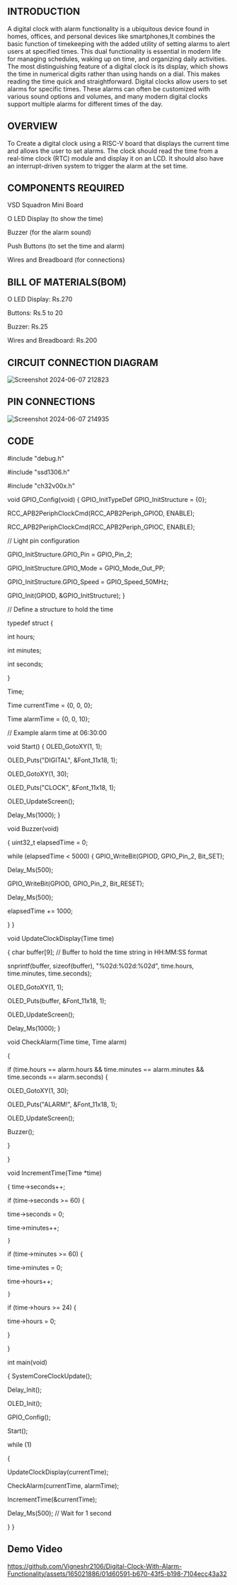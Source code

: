 ## INTRODUCTION


A digital clock with alarm functionality is a ubiquitous device found in homes, offices, and personal devices like smartphones,It combines the basic function of timekeeping with the added utility of setting alarms to alert users at specified times. 
This dual functionality is essential in modern life for managing schedules, waking up on time, and organizing daily activities.
The most distinguishing feature of a digital clock is its display, which shows the time in numerical digits rather than using hands on a dial. This makes reading the time quick and straightforward.
Digital clocks allow users to set alarms for specific times. These alarms can often be customized with various sound options and volumes, and many modern digital clocks support multiple alarms for different times of the day.


## OVERVIEW
To Create a digital clock using a RISC-V board that displays the current time and allows the user to set alarms. 
The clock should read the time from a real-time clock (RTC) module and display it on an LCD. 
It should also have an interrupt-driven system to trigger the alarm at the set time.

## COMPONENTS REQUIRED
VSD Squadron Mini Board

O LED Display (to show the time)


Buzzer (for the alarm sound)


Push Buttons (to set the time and alarm)


Wires and Breadboard (for connections)

## BILL OF MATERIALS(BOM)
O LED Display: Rs.270

Buttons: Rs.5 to 20

Buzzer: Rs.25

Wires and Breadboard: Rs.200

## CIRCUIT CONNECTION DIAGRAM

![Screenshot 2024-06-07 212823](https://github.com/Vigneshr2106/Digital-Clock-With-Alarm-Functionality/assets/165415082/e36d8ed4-38fa-40a9-8660-173346e137e5)





## PIN CONNECTIONS

![Screenshot 2024-06-07 214935](https://github.com/Vigneshr2106/Digital-Clock-With-Alarm-Functionality/assets/165415082/223ec815-8eef-4d82-9a2d-4840fc03cd8b)




## CODE

#include "debug.h"

#include "ssd1306.h"

#include "ch32v00x.h"

void GPIO_Config(void)
{
   GPIO_InitTypeDef GPIO_InitStructure = {0};
    
   RCC_APB2PeriphClockCmd(RCC_APB2Periph_GPIOD, ENABLE);
    
   RCC_APB2PeriphClockCmd(RCC_APB2Periph_GPIOC, ENABLE);

   // Light pin configuration
   
   GPIO_InitStructure.GPIO_Pin = GPIO_Pin_2;
   
   GPIO_InitStructure.GPIO_Mode = GPIO_Mode_Out_PP;
    
   GPIO_InitStructure.GPIO_Speed = GPIO_Speed_50MHz;
    
   GPIO_Init(GPIOD, &GPIO_InitStructure);
}

// Define a structure to hold the time

typedef struct {

   int hours;
   
   int minutes;
   
   int seconds;
   
} 

Time;

Time currentTime = {0, 0, 0};

Time alarmTime = {0, 0, 10}; 

// Example alarm time at 06:30:00

void Start()
{
    OLED_GotoXY(1, 1);
    
   OLED_Puts("DIGITAL", &Font_11x18, 1);
    
   OLED_GotoXY(1, 30);
    
   OLED_Puts("CLOCK", &Font_11x18, 1);
    
   OLED_UpdateScreen();
    
   Delay_Ms(1000);
}


void Buzzer(void)

{
   uint32_t elapsedTime = 0;
    
   while (elapsedTime < 5000)
    {
        GPIO_WriteBit(GPIOD, GPIO_Pin_2, Bit_SET);
        
   Delay_Ms(500);
        
   GPIO_WriteBit(GPIOD, GPIO_Pin_2, Bit_RESET);
        
   Delay_Ms(500);
        
   elapsedTime += 1000;
        
   }
}


void UpdateClockDisplay(Time time)

{
    char buffer[9];  // Buffer to hold the time string in HH:MM:SS format
    
   snprintf(buffer, sizeof(buffer), "%02d:%02d:%02d", time.hours, time.minutes, time.seconds);
    
   OLED_GotoXY(1, 1);
    
   OLED_Puts(buffer, &Font_11x18, 1);
    
   OLED_UpdateScreen();
    
   Delay_Ms(1000);
}

void CheckAlarm(Time time, Time alarm)

{

   if (time.hours == alarm.hours && time.minutes == alarm.minutes && time.seconds == alarm.seconds) {
   
   OLED_GotoXY(1, 30);
   
   OLED_Puts("ALARM!", &Font_11x18, 1);
   
   OLED_UpdateScreen();
   
   Buzzer();
    
   }
    
}

void IncrementTime(Time *time)

{
    time->seconds++;
    
   if (time->seconds >= 60) {
    
   time->seconds = 0;
        
   time->minutes++;
    
    }
    
  if (time->minutes >= 60) {
  
   time->minutes = 0;
   
   time->hours++;
   
    }
    
  if (time->hours >= 24) {
    
  time->hours = 0;
  
   }
    
}

int main(void)

{
    SystemCoreClockUpdate();
    
   Delay_Init();
   
   OLED_Init();
   
   GPIO_Config();
   
   Start();

   while (1)
   
   {
    
   UpdateClockDisplay(currentTime);
        
   CheckAlarm(currentTime, alarmTime);
   
   IncrementTime(&currentTime);
   
   Delay_Ms(500);  // Wait for 1 second
    
   }
}


## Demo Video


https://github.com/Vigneshr2106/Digital-Clock-With-Alarm-Functionality/assets/165021886/01d60591-b670-43f5-b198-7104ecc43a32

